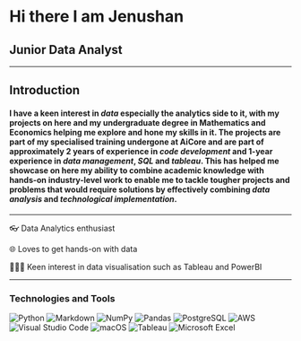 # Hi there I am Jenushan 
## Junior Data Analyst
---
## Introduction 
#### I have a keen interest in *data* especially the analytics side to it, with my projects on here and my undergraduate degree in Mathematics and Economics helping me explore and hone my skills in it. The projects are part of my specialised training undergone at AiCore and are part of approximately 2 years of experience in *code development* and 1-year experience in *data management*, *SQL* and *tableau*. This has helped me showcase on here my ability to combine academic knowledge with hands-on industry-level work to enable me to tackle tougher projects and problems that would require solutions by effectively combining *data analysis* and *technological implementation*.

---

👓 Data Analytics enthusiast

🌐 Loves to get hands-on with data

🧑🏽‍💻 Keen interest in data visualisation such as Tableau and PowerBI

---
### Technologies and Tools
![Python](https://img.shields.io/badge/python-3670A0?style=for-the-badge&logo=python&logoColor=ffdd54)
![Markdown](https://img.shields.io/badge/markdown-%23000000.svg?style=for-the-badge&logo=markdown&logoColor=white)
![NumPy](https://img.shields.io/badge/numpy-%23013243.svg?style=for-the-badge&logo=numpy&logoColor=white)
![Pandas](https://img.shields.io/badge/pandas-%23150458.svg?style=for-the-badge&logo=pandas&logoColor=white)
![PostgreSQL](https://img.shields.io/badge/PostgreSQL-316192?style=for-the-badge&logo=postgresql&logoColor=white)
![AWS](https://img.shields.io/badge/AWS-%23FF9900.svg?style=for-the-badge&logo=amazon-aws&logoColor=white)
![Visual Studio Code](https://img.shields.io/badge/Visual%20Studio%20Code-0078d7.svg?style=for-the-badge&logo=visual-studio-code&logoColor=white)
![macOS](https://img.shields.io/badge/mac%20os-000000?style=for-the-badge&logo=macos&logoColor=F0F0F0)
![Tableau](https://img.shields.io/badge/Tableau-E97627?style=for-the-badge&logo=Tableau&logoColor=white)
![Microsoft Excel](https://img.shields.io/badge/Microsoft_Excel-217346?style=for-the-badge&logo=microsoft-excel&logoColor=white)



